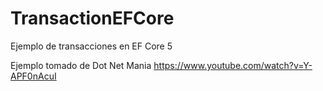 # TransactionEFCore
Ejemplo de transacciones en EF Core 5

Ejemplo tomado de Dot Net Mania
https://www.youtube.com/watch?v=Y-APF0nAcuI
